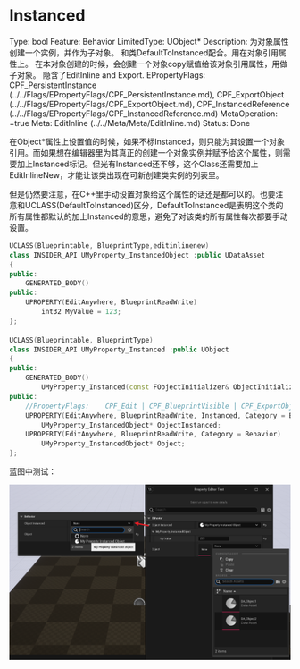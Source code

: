 # Instanced

Type: bool
Feature: Behavior
LimitedType: UObject*
Description: 为对象属性创建一个实例，并作为子对象。
和类DefaultToInstanced配合。用在对象引用属性上。
在本对象创建的时候，会创建一个对象copy赋值给该对象引用属性，用做子对象。
隐含了EditInline and Export.
EPropertyFlags: CPF_PersistentInstance (../../Flags/EPropertyFlags/CPF_PersistentInstance.md), CPF_ExportObject (../../Flags/EPropertyFlags/CPF_ExportObject.md), CPF_InstancedReference (../../Flags/EPropertyFlags/CPF_InstancedReference.md)
MetaOperation: =true
Meta: EditInline (../../Meta/Meta/EditInline.md)
Status: Done

在Object*属性上设置值的时候，如果不标Instanced，则只能为其设置一个对象引用。而如果想在编辑器里为其真正的创建一个对象实例并赋予给这个属性，则需要加上Instanced标记。但光有Instanced还不够，这个Class还需要加上EditInlineNew，才能让该类出现在可新创建类实例的列表里。

但是仍然要注意，在C++里手动设置对象给这个属性的话还是都可以的。也要注意和UCLASS(DefaultToInstanced)区分，DefaultToInstanced是表明这个类的所有属性都默认的加上Instanced的意思，避免了对该类的所有属性每次都要手动设置。

```cpp
UCLASS(Blueprintable, BlueprintType,editinlinenew)
class INSIDER_API UMyProperty_InstancedObject :public UDataAsset
{
public:
	GENERATED_BODY()
public:
	UPROPERTY(EditAnywhere, BlueprintReadWrite)
		int32 MyValue = 123;
};

UCLASS(Blueprintable, BlueprintType)
class INSIDER_API UMyProperty_Instanced :public UObject
{
public:
	GENERATED_BODY()
		UMyProperty_Instanced(const FObjectInitializer& ObjectInitializer = FObjectInitializer::Get());
public:
	//PropertyFlags:	CPF_Edit | CPF_BlueprintVisible | CPF_ExportObject | CPF_ZeroConstructor | CPF_InstancedReference | CPF_NoDestructor | CPF_PersistentInstance | CPF_HasGetValueTypeHash | CPF_NativeAccessSpecifierPublic 
	UPROPERTY(EditAnywhere, BlueprintReadWrite, Instanced, Category = Behavior)
		UMyProperty_InstancedObject* ObjectInstanced;
	UPROPERTY(EditAnywhere, BlueprintReadWrite, Category = Behavior)
		UMyProperty_InstancedObject* Object;
};
```

蓝图中测试：

![Untitled](Instanced/Untitled.png)